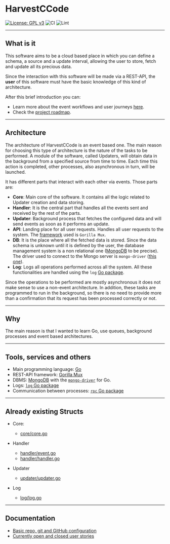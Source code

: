 # HarvestCCode

[![License: GPL v3](https://img.shields.io/badge/License-GPL%20v3-blue.svg)](https://www.gnu.org/licenses/gpl-3.0) ![CI](https://github.com/harvestcore/HarvestCCode/workflows/Tests/badge.svg) ![Lint](https://github.com/harvestcore/HarvestCCode/workflows/Go%20linter/badge.svg)

---

## What is it

This software aims to be a cloud based place in which you can define a schema, a source and a update interval, allowing the user to store, fetch and update all its precious data.

Since the interaction with this software will be made via a REST-API, the **user** of this software must have the basic knowledge of this kind of architecture.

After this brief introduction you can:

- Learn more about the event workflows and user journeys [here](doc/architecture-workflows.md).
- Check the [project roadmap](doc/roadmap.md).

---

## Architecture

The architecture of HarvestCCode is an event based one. The main reason for choosing this type of architecture is the nature of the tasks to be performed. A module of the software, called Updaters, will obtain data in the background from a specified source from time to time. Each time this action is completed, other processes, also asynchronous in turn, will be launched.

It has different parts that interact with each other via events. Those parts are:

- **Core**: Main core of the software. It contains all the logic related to Updater creation and data storing.
- **Handler**: It is the central part that handles all the events sent and received by the rest of the parts.
- **Updater**: Background process that fetches the configured data and will send events as soon as it performs an update.
- **API**: Landing place for all user requests. Handles all user requests to the system. The [framework](https://github.com/gorilla/mux) used is `Gorilla Mux`.
- **DB**: It is the place where all the fetched data is stored. Since the data schema is unknown until it is defined by the user, the database management system is a non relational one ([MongoDB](https://www.mongodb.com/) to be precise). The driver used to connect to the Mongo server is `mongo-driver` ([this one](https://godoc.org/go.mongodb.org/mongo-driver)).
- **Log**: Logs all operations performed across all the system. All these functionalities are handled using the `log` [Go package](https://golang.org/pkg/log/).

Since the operations to be performed are mostly asynchronous it does not make sense to use a non-event architecture. In addition, these tasks are programmed to run in the background, so there is no need to provide more than a confirmation that its request has been processed correctly or not.

---

## Why

The main reason is that I wanted to learn Go, use queues, background processes and event based architectures.

---

## Tools, services and others

- Main programming language: [Go](https://golang.org/)
- REST-API framework: [Gorilla Mux](https://github.com/gorilla/mux)
- DBMS: [MongoDB](https://www.mongodb.com/) with the [`mongo-driver`](https://godoc.org/go.mongodb.org/mongo-driver) for Go.
- Logs: [`log` Go package](https://golang.org/pkg/log/)
- Communication between processes: [`rpc` Go package](https://golang.org/pkg/net/rpc/)

---

## Already existing Structs

- Core:
  - [core/core.go](src/core/core.go)

- Handler
  - [handler/event.go](src/handler/event.go)
  - [handler/handler.go](src/handler/handler.go)

- Updater
  - [updater/updater.go](src/updater/updater.go)

- Log
  - [log/log.go](src/log/log.go)

---

## Documentation

- [Basic repo, git and GitHub configuration](doc/milestones/basic-git-github-config.md)
- [Currently open and closed user stories](https://github.com/harvestcore/HarvestCCode/issues?q=is%3Aopen+is%3Aclosed+is%3Aissue+label%3Auser-stories+)
